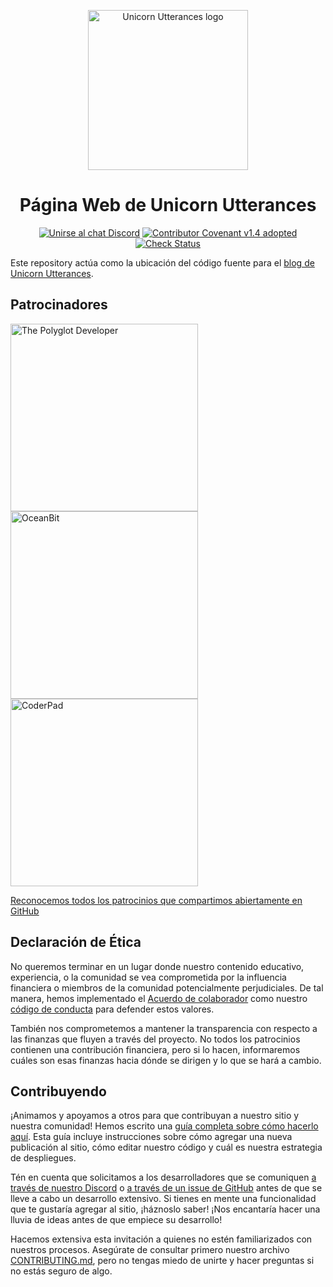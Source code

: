 <p align="center">
    <img alt="Unicorn Utterances logo" width="256" src="./src/assets/unicorn_utterances_logo_512.png"/>
</p>
<h1 align="center">
  Página Web de Unicorn Utterances
</h1>
<div align="center">

[![Unirse al chat Discord](https://badgen.net/badge/discord/Unirse%20al%20chat/7289DA?icon=discord)](https://discord.gg/FMcvc6T)
[![Contributor Covenant v1.4 adopted](https://badgen.net/badge/Contributor%20Covenant/v1.4%20adopted/ff69b4)](CODE_OF_CONDUCT.md)
[![Check Status](https://badgen.net/github/checks/unicorn-utterances/unicorn-utterances/?icon=github)](https://github.com/unicorn-utterances/unicorn-utterances/actions)

</div>

Este repository actúa como la ubicación del código fuente para el [blog de Unicorn Utterances](https://unicorn-utterances.com).

## Patrocinadores

<a href="https://www.thepolyglotdeveloper.com/" target="_blank" rel="noopener noreferrer sponsored"><img alt="The Polyglot Developer" src="https://unicorn-utterances.com/sponsors/the-polyglot-developer.svg" width="300"/></a> <a href="https://oceanbit.dev/" target="_blank" rel="noopener noreferrer sponsored"><img alt="OceanBit" src="https://unicorn-utterances.com/sponsors/oceanbit.svg" width="300"/></a> <a href="https://coderpad.io/" target="_blank" rel="noopener noreferrer sponsored"><img alt="CoderPad" src="https://unicorn-utterances.com/sponsors/coderpad.svg" width="300"/></a>

[Reconocemos todos los patrocinios que compartimos abiertamente en GitHub](https://github.com/unicorn-utterances/unicorn-utterances/issues?q=is%3Aissue+label%3Adisclosure+is%3Aclosed)

## Declaración de Ética

No queremos terminar en un lugar donde nuestro contenido educativo, experiencia,
o la comunidad se vea comprometida por la influencia financiera o miembros de la comunidad potencialmente perjudiciales. De tal manera, hemos implementado el
[Acuerdo de colaborador](https://www.contributor-covenant.org/)
como nuestro [código de conducta](CODE_OF_CONDUCT.md) para defender estos valores.

También nos comprometemos a mantener la transparencia con respecto a las finanzas
que fluyen a través del proyecto. No todos los patrocinios contienen una
contribución financiera, pero si lo hacen, informaremos cuáles son esas finanzas
hacia dónde se dirigen y lo que se hará a cambio.

## Contribuyendo

¡Animamos y apoyamos a otros para que contribuyan a nuestro sitio y nuestra
comunidad! Hemos escrito una [guía completa sobre cómo hacerlo aquí](./CONTRIBUTING.md).
Esta guía incluye instrucciones sobre cómo agregar una nueva publicación al
sitio, cómo editar nuestro código y cuál es nuestra estrategia de despliegues.

Tén en cuenta que solicitamos a los desarrolladores que se comuniquen [a través de nuestro Discord](https://discord.gg/FMcvc6T)
o [a través de un issue de GitHub](https://github.com/unicorn-utterances/unicorn-utterances/issues/new)
antes de que se lleve a cabo un desarrollo extensivo. Si tienes en mente una
funcionalidad que te gustaría agregar al sitio, ¡háznoslo saber! ¡Nos encantaría hacer una lluvia de ideas antes de que empiece su desarrollo!

Hacemos extensiva esta invitación a quienes no estén familiarizados con nuestros procesos. Asegúrate de consultar primero nuestro archivo [CONTRIBUTING.md](./CONTRIBUTING.md), pero no tengas miedo de unirte y hacer preguntas si no estás seguro de algo.
